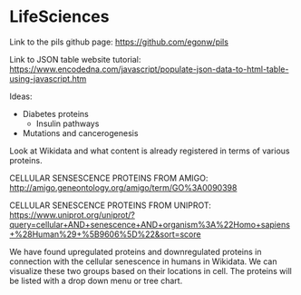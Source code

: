# LifeSciences
Link to the pils github page: https://github.com/egonw/pils

Link to JSON table website tutorial: https://www.encodedna.com/javascript/populate-json-data-to-html-table-using-javascript.htm

Ideas:
  - Diabetes proteins
    - Insulin pathways
  - Mutations and cancerogenesis
  
Look at Wikidata and what content is already registered in terms of various proteins.

CELLULAR SENSESCENCE PROTEINS FROM AMIGO:
http://amigo.geneontology.org/amigo/term/GO%3A0090398

CELLULAR SENESCENCE PROTEINS FROM UNIPROT:
https://www.uniprot.org/uniprot/?query=cellular+AND+senescence+AND+organism%3A%22Homo+sapiens+%28Human%29+%5B9606%5D%22&sort=score

We have found upregulated proteins and downregulated proteins in connection with the cellular senescence in humans in Wikidata.
We can visualize these two groups based on their locations in cell. The proteins will be listed with a drop down menu or tree chart.
